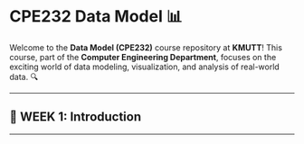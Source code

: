# CPE232 Data Model 📊
Welcome to the **Data Model (CPE232)** course repository at **KMUTT**! This course, part of the **Computer Engineering Department**, focuses on the exciting world of data modeling, visualization, and analysis of real-world data. 🔍

---

## 📅 WEEK 1: **Introduction**

---


